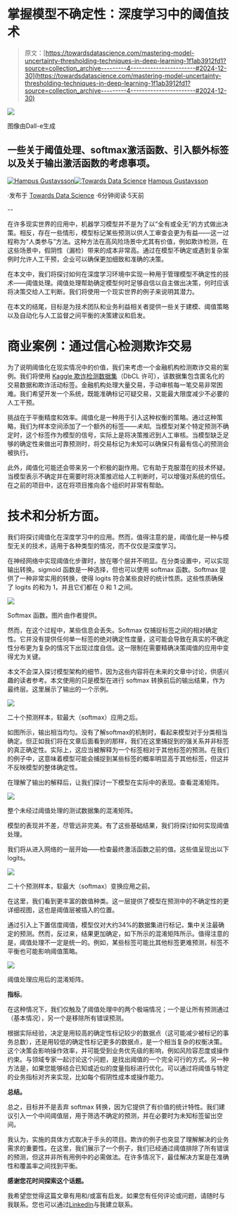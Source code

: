 # 掌握模型不确定性：深度学习中的阈值技术

> 原文：[https://towardsdatascience.com/mastering-model-uncertainty-thresholding-techniques-in-deep-learning-1f1ab3912fd1?source=collection_archive---------4-----------------------#2024-12-30](https://towardsdatascience.com/mastering-model-uncertainty-thresholding-techniques-in-deep-learning-1f1ab3912fd1?source=collection_archive---------4-----------------------#2024-12-30)

![](../Images/362f6c4b9a404f01233bdc391dd4bce7.png)

图像由Dall-e生成

## 一些关于阈值处理、softmax激活函数、引入额外标签以及关于输出激活函数的考虑事项。

[](https://medium.com/@hampusg?source=post_page---byline--1f1ab3912fd1--------------------------------)[![Hampus Gustavsson](../Images/a22f27fc40e4a612058379928d30f609.png)](https://medium.com/@hampusg?source=post_page---byline--1f1ab3912fd1--------------------------------)[](https://towardsdatascience.com/?source=post_page---byline--1f1ab3912fd1--------------------------------)[![Towards Data Science](../Images/a6ff2676ffcc0c7aad8aaf1d79379785.png)](https://towardsdatascience.com/?source=post_page---byline--1f1ab3912fd1--------------------------------) [Hampus Gustavsson](https://medium.com/@hampusg?source=post_page---byline--1f1ab3912fd1--------------------------------)

·发布于 [Towards Data Science](https://towardsdatascience.com/?source=post_page---byline--1f1ab3912fd1--------------------------------) ·6分钟阅读·5天前

--

在许多现实世界的应用中，机器学习模型并不是为了以“全有或全无”的方式做出决策。相反，存在一些情形，模型标记某些预测以供人工审查会更为有益——这一过程称为“人类参与”方法。这种方法在高风险场景中尤其有价值，例如欺诈检测，在这些场景中，假阴性（漏检）带来的成本非常高。通过在模型不确定或遇到复杂案例时允许人工干预，企业可以确保更加细致和准确的决策。

在本文中，我们将探讨如何在深度学习环境中实现一种用于管理模型不确定性的技术——阈值处理。阈值处理帮助确定模型何时足够自信以自主做出决策，何时应该将决策交给人工判断。我们将使用一个现实世界的例子来说明其潜力。

在本文的结尾，目标是为技术团队和业务利益相关者提供一些关于建模、阈值策略以及自动化与人工监督之间平衡的决策建议和启发。

# 商业案例：通过信心检测欺诈交易

为了说明阈值化在现实情况中的价值，我们来考虑一个金融机构检测欺诈交易的案例。我们将使用 [Kaggle 欺诈检测数据集](https://www.kaggle.com/datasets/mlg-ulb/creditcardfraud/data)（DbCL 许可），该数据集包含匿名化的交易数据和欺诈活动标签。金融机构处理大量交易，手动审核每一笔交易非常困难。我们希望开发一个系统，既能准确标记可疑交易，又能最大限度减少不必要的人工干预。

挑战在于平衡精度和效率。阈值化是一种用于引入这种权衡的策略。通过这种策略，我们为样本空间添加了一个额外的标签——*未知*。当模型对某个特定预测不确定时，这个标签作为模型的信号，实际上是将决策推迟到人工审核。当模型缺乏足够的确定性来做出可靠预测时，将交易标记为未知可以确保只有最有信心的预测会被执行。

此外，阈值化可能还会带来另一个积极的副作用。它有助于克服潜在的技术怀疑。当模型表示不确定并在需要时将决策推迟给人工判断时，可以增强对系统的信任。在之前的项目中，这在将项目推向各个组织时非常有帮助。

# **技术和分析方面。**

我们将探讨阈值化在深度学习中的应用。然而，值得注意的是，阈值化是一种与模型无关的技术，适用于各种类型的情况，而不仅仅是深度学习。

在神经网络中实现阈值化步骤时，放在哪个层并不明显。在分类设置中，可以实现输出转换。sigmoid 函数是一种选择，但也可以使用 softmax 函数。Softmax 提供了一种非常实用的转换，使得 logits 符合某些良好的统计性质。这些性质确保了 logits 的和为 1，并且它们都在 0 和 1 之间。

![](../Images/1a79c75ed309e956b5de3d6d00cd0871.png)

Softmax 函数。图片由作者提供。

然而，在这个过程中，某些信息会丢失。Softmax 仅捕捉标签之间的相对确定性。它并没有提供任何单一标签的绝对确定性度量，这可能会导致在真实的不确定性分布更为复杂的情况下出现过度自信。这一限制在需要精确决策阈值的应用中变得尤为关键。

本文不会深入探讨模型架构的细节，因为这些内容将在未来的文章中讨论，供感兴趣的读者参考。本文使用的只是模型在进行 softmax 转换前后的输出结果，作为最终层。这里展示了输出的一个示例。

![](../Images/823ba6e84288bea4f7529fc4e4ea1589.png)

二十个预测样本，软最大（softmax）应用之后。

如图所示，输出相当均匀。没有了解softmax的机制时，看起来模型对于分类相当确定。但正如我们将在文章后面看到的那样，我们在这里捕捉到的强关系并非标签的真正确定性。实际上，这应当被解释为一个标签相对于其他标签的预测。在我们的例子中，这意味着模型可能会捕捉到某些标签的概率明显高于其他标签，但这并不反映模型的整体确定性。

在理解了输出的解释后，让我们探讨一下模型在实际中的表现。查看混淆矩阵。

![](../Images/6c8238de46a1322572c563248f2d7e54.png)

整个未经过阈值处理的测试数据集的混淆矩阵。

模型的表现并不差，尽管远非完美。有了这些基础结果，我们将探讨如何实现阈值处理。

我们将从进入网络的一层开始——检查最终激活函数之前的值。这些值呈现出以下logits。

![](../Images/aaf508678b1d63c8b07461d6962425af.png)

二十个预测样本，软最大（softmax）变换应用之前。

在这里，我们看到更丰富的数值种类。这一层提供了模型在预测中的不确定性的更详细视图，这也是阈值层被插入的位置。

通过引入上下置信度阈值，模型仅对大约34%的数据集进行标记，集中关注最确定的预测。然而，反过来，结果更加确定，如下所示的混淆矩阵所示。值得注意的是，阈值处理不一定是统一的。例如，某些标签可能比其他标签更难预测，标签不平衡也可能影响阈值策略。

![](../Images/b778128979b220c8af4da135407381a1.png)

阈值处理应用后的混淆矩阵。

**指标**。

在这种情况下，我们仅触及了阈值处理中的两个极端情况；一个是让所有预测通过（基本情况），另一个是移除所有错误预测。

根据实际经验，决定是用较高的确定性标记较少的数据点（这可能减少被标记的事务总数），还是用较低的确定性标记更多的数据点，是一个相当复杂的权衡决策。这个决策会影响操作效率，并可能受到业务优先级的影响，例如风险容忍度或操作约束。与领域专家一起讨论这个问题，是找出阈值的一个完全可行的方式。另一种方法是，如果您能够结合已知或近似的度量指标进行优化。可以通过将阈值与特定的业务指标对齐来实现，比如每个假阴性成本或操作能力。

**总结。**

总之，目标并不是丢弃 softmax 转换，因为它提供了有价值的统计特性。我们建议引入一个中间阈值层，用于筛选不确定的预测，并在必要时为未知标签留出空间。

我认为，实施的具体方式取决于手头的项目。欺诈的例子也突显了理解解决的业务需求的重要性。在这里，我们展示了一个例子，我们已经通过阈值排除了所有错误的预测，但这并非所有用例中的必需做法。在许多情况下，最佳解决方案是在准确性和覆盖率之间找到平衡。

**感谢您花时间探索这个话题。**

我希望您觉得这篇文章有用和/或富有启发。如果您有任何评论或问题，请随时与我联系。您也可以通过[LinkedIn](https://www.linkedin.com/in/hampus-gustavsson-23721a116/)与我建立联系。
